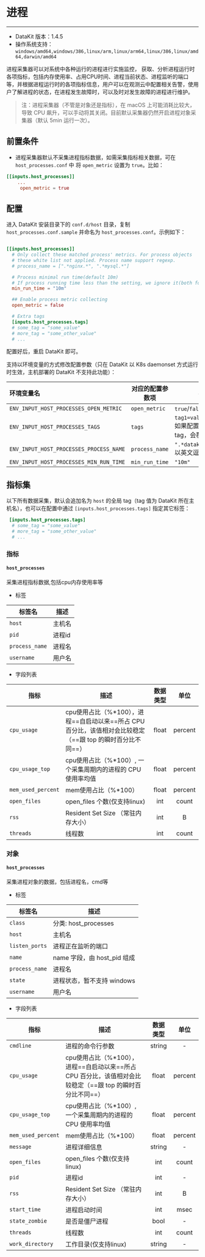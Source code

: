 
# 进程
---

- DataKit 版本：1.4.5
- 操作系统支持：`windows/amd64,windows/386,linux/arm,linux/arm64,linux/386,linux/amd64,darwin/amd64`

进程采集器可以对系统中各种运行的进程进行实施监控， 获取、分析进程运行时各项指标，包括内存使用率、占用CPU时间、进程当前状态、进程监听的端口等，并根据进程运行时的各项指标信息，用户可以在观测云中配置相关告警，使用户了解进程的状态，在进程发生故障时，可以及时对发生故障的进程进行维护。

> 注：进程采集器（不管是对象还是指标），在 macOS 上可能消耗比较大，导致 CPU 飙升，可以手动将其关闭。目前默认采集器仍然开启进程对象采集器（默认 5min 运行一次）。

## 前置条件

- 进程采集器默认不采集进程指标数据，如需采集指标相关数据，可在 `host_processes.conf` 中 将 `open_metric` 设置为 `true`。比如：
                              
```toml
[[inputs.host_processes]]
	...
	 open_metric = true
```

## 配置

进入 DataKit 安装目录下的 `conf.d/host` 目录，复制 `host_processes.conf.sample` 并命名为 `host_processes.conf`。示例如下：

```toml

[[inputs.host_processes]]
  # Only collect these matched process' metrics. For process objects
  # these white list not applied. Process name support regexp.
  # process_name = [".*nginx.*", ".*mysql.*"]

  # Process minimal run time(default 10m)
  # If process running time less than the setting, we ignore it(both for metric and object)
  min_run_time = "10m"

  ## Enable process metric collecting
  open_metric = false

  # Extra tags
  [inputs.host_processes.tags]
  # some_tag = "some_value"
  # more_tag = "some_other_value"
  # ...

```

配置好后，重启 DataKit 即可。

支持以环境变量的方式修改配置参数（只在 DataKit 以 K8s daemonset 方式运行时生效，主机部署的 DataKit 不支持此功能）：

| 环境变量名                              | 对应的配置参数项 | 参数示例                                                     |
| :---                                    | ---              | ---                                                          |
| `ENV_INPUT_HOST_PROCESSES_OPEN_METRIC`  | `open_metric`    | `true`/`false`                                               |
| `ENV_INPUT_HOST_PROCESSES_TAGS`         | `tags`           | `tag1=value1,tag2=value2` 如果配置文件中有同名 tag，会覆盖它 |
| `ENV_INPUT_HOST_PROCESSES_PROCESS_NAME` | `process_name`   | `".*datakit.*", "guance"` 以英文逗号隔开                     |
| `ENV_INPUT_HOST_PROCESSES_MIN_RUN_TIME` | `min_run_time`   | `"10m"`                                                      |

## 指标集

以下所有数据采集，默认会追加名为 `host` 的全局 tag（tag 值为 DataKit 所在主机名），也可以在配置中通过 `[inputs.host_processes.tags]` 指定其它标签：

``` toml
 [inputs.host_processes.tags]
  # some_tag = "some_value"
  # more_tag = "some_other_value"
  # ...
```

### 指标





#### `host_processes`

采集进程指标数据,包括cpu内存使用率等

- 标签


| 标签名 | 描述    |
|  ----  | --------|
|`host`|主机名|
|`pid`|进程id|
|`process_name`|进程名|
|`username`|用户名|

- 字段列表


| 指标 | 描述| 数据类型 | 单位   |
| ---- |---- | :---:    | :----: |
|`cpu_usage`|cpu使用占比（%*100），进程==自启动以来==所占 CPU 百分比，该值相对会比较稳定（==跟 top 的瞬时百分比不同==）|float|percent|
|`cpu_usage_top`|cpu使用占比（%*100）, 一个采集周期内的进程的 CPU 使用率均值|float|percent|
|`mem_used_percent`|mem使用占比（%*100）|float|percent|
|`open_files`|open_files 个数(仅支持linux)|int|count|
|`rss`|Resident Set Size （常驻内存大小）|int|B|
|`threads`|线程数|int|count|








### 对象









#### `host_processes`

采集进程对象的数据，包括进程名，cmd等

- 标签


| 标签名 | 描述    |
|  ----  | --------|
|`class`|分类: host_processes|
|`host`|主机名|
|`listen_ports`|进程正在监听的端口|
|`name`|name 字段，由 host_pid 组成|
|`process_name`|进程名|
|`state`|进程状态，暂不支持 windows|
|`username`|用户名|

- 字段列表


| 指标 | 描述| 数据类型 | 单位   |
| ---- |---- | :---:    | :----: |
|`cmdline`|进程的命令行参数|string|-|
|`cpu_usage`|cpu使用占比（%*100），进程==自启动以来==所占 CPU 百分比，该值相对会比较稳定（==跟 top 的瞬时百分比不同==）|float|percent|
|`cpu_usage_top`|cpu使用占比（%*100）, 一个采集周期内的进程的 CPU 使用率均值|float|percent|
|`mem_used_percent`|mem使用占比（%*100）|float|percent|
|`message`|进程详细信息|string|-|
|`open_files`|open_files 个数(仅支持linux)|int|count|
|`pid`|进程id|int|-|
|`rss`|Resident Set Size （常驻内存大小）|int|B|
|`start_time`|进程启动时间|int|msec|
|`state_zombie`|是否是僵尸进程|bool|-|
|`threads`|线程数|int|count|
|`work_directory`|工作目录(仅支持linux)|string|-|



